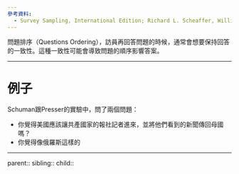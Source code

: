 ```yaml
---
參考資料:
  - Survey Sampling, International Edition; Richard L. Scheaffer, William Mendenhall. III
---
```

問題排序（Questions Ordering），訪員再回答問題的時候，通常會想要保持回答的一致性。這種一致性可能會導致問題的順序影響答案。
- - -
# 例子
Schuman跟Presser的實驗中，問了兩個問題：
- 你覺得美國應該讓共產國家的報社記者進來，並將他們看到的新聞傳回母國嗎？
- 你覺得像俄羅斯這樣的
- - -
parent::
sibling::
child::